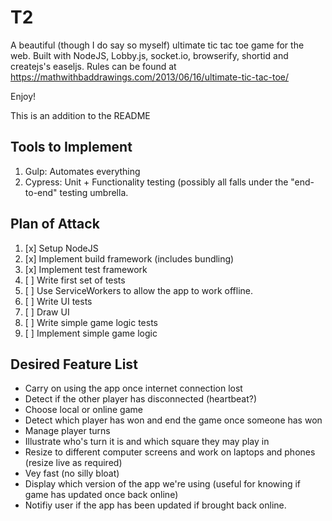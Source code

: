 # T2
A beautiful (though I do say so myself) ultimate tic tac toe game for the web. Built with NodeJS, Lobby.js, socket.io, browserify, shortid and createjs's easeljs. Rules can be found at https://mathwithbaddrawings.com/2013/06/16/ultimate-tic-tac-toe/

Enjoy!

This is an addition to the README

## Tools to Implement
1. Gulp: Automates everything
2. Cypress: Unit + Functionality testing (possibly all falls under the "end-to-end" testing umbrella.

## Plan of Attack
1. [x] Setup NodeJS
2. [x] Implement build framework (includes bundling)
3. [x] Implement test framework
4. [ ] Write first set of tests
5. [ ] Use ServiceWorkers to allow the app to work offline.
6. [ ] Write UI tests
7. [ ] Draw UI
8. [ ] Write simple game logic tests
9. [ ] Implement simple game logic

## Desired Feature List
* Carry on using the app once internet connection lost
* Detect if the other player has disconnected (heartbeat?)
* Choose local or online game
* Detect which player has won and end the game once someone has won
* Manage player turns
* Illustrate who's turn it is and which square they may play in
* Resize to different computer screens and work on laptops and phones (resize live as required)
* Vey fast (no silly bloat)
* Display which version of the app we're using (useful for knowing if game has updated once back online)
* Notifiy user if the app has been updated if brought back online.